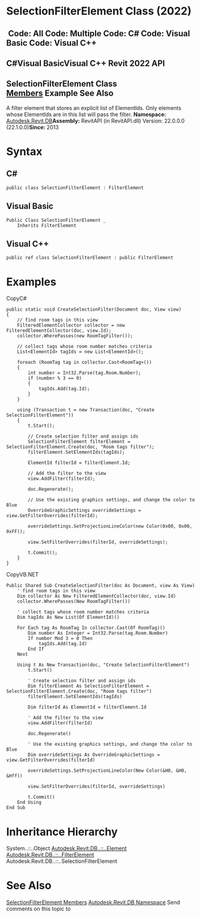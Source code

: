 # SelectionFilterElement Class (2022)

﻿
 Code: All Code: Multiple Code: C# Code: Visual Basic Code: Visual C++   
---  
C#Visual BasicVisual C++
Revit 2022 API  
---  
SelectionFilterElement Class  
[Members](e4fc753d-21fc-6208-f9f8-567f15d5ae88.md "SelectionFilterElement Members") Example See Also  
---  
A filter element that stores an explicit list of ElementIds. Only elements whose ElementIds are in this list will pass the filter. 
**Namespace:** [Autodesk.Revit.DB](87546ba7-461b-c646-cbb1-2cb8f5bff8b2.md "Autodesk.Revit.DB Namespace")**Assembly:** RevitAPI (in RevitAPI.dll) Version: 22.0.0.0 (22.1.0.0)**Since:** 2013 
# Syntax
C#  
---  
```text
public class SelectionFilterElement : FilterElement
```
  
Visual Basic  
---  
```text
Public Class SelectionFilterElement _
	Inherits FilterElement
```
  
Visual C++  
---  
```text
public ref class SelectionFilterElement : public FilterElement
```
  
# Examples
CopyC#
```text
public static void CreateSelectionFilter(Document doc, View view)
{
    // find room tags in this view
    FilteredElementCollector collector = new FilteredElementCollector(doc, view.Id);
    collector.WherePasses(new RoomTagFilter());

    // collect tags whose room number matches criteria
    List<ElementId> tagIds = new List<ElementId>();

    foreach (RoomTag tag in collector.Cast<RoomTag>())
    {
        int number = Int32.Parse(tag.Room.Number);
        if (number % 3 == 0)
        {
            tagIds.Add(tag.Id);
        }
    }

    using (Transaction t = new Transaction(doc, "Create SelectionFilterElement"))
    {
        t.Start();

        // Create selection filter and assign ids
        SelectionFilterElement filterElement = SelectionFilterElement.Create(doc, "Room tags filter");
        filterElement.SetElementIds(tagIds);

        ElementId filterId = filterElement.Id;

        // Add the filter to the view
        view.AddFilter(filterId);

        doc.Regenerate();

        // Use the existing graphics settings, and change the color to Blue
        OverrideGraphicSettings overrideSettings = view.GetFilterOverrides(filterId);

        overrideSettings.SetProjectionLineColor(new Color(0x00, 0x00, 0xFF));

        view.SetFilterOverrides(filterId, overrideSettings);

        t.Commit();
    }
}
```

CopyVB.NET
```text
Public Shared Sub CreateSelectionFilter(doc As Document, view As View)
    ' find room tags in this view
    Dim collector As New FilteredElementCollector(doc, view.Id)
    collector.WherePasses(New RoomTagFilter())

    ' collect tags whose room number matches criteria
    Dim tagIds As New List(Of ElementId)()

    For Each tag As RoomTag In collector.Cast(Of RoomTag)()
        Dim number As Integer = Int32.Parse(tag.Room.Number)
        If number Mod 3 = 0 Then
            tagIds.Add(tag.Id)
        End If
    Next

    Using t As New Transaction(doc, "Create SelectionFilterElement")
        t.Start()

        ' Create selection filter and assign ids
        Dim filterElement As SelectionFilterElement = SelectionFilterElement.Create(doc, "Room tags filter")
        filterElement.SetElementIds(tagIds)

        Dim filterId As ElementId = filterElement.Id

        ' Add the filter to the view
        view.AddFilter(filterId)

        doc.Regenerate()

        ' Use the existing graphics settings, and change the color to Blue
        Dim overrideSettings As OverrideGraphicSettings = view.GetFilterOverrides(filterId)

        overrideSettings.SetProjectionLineColor(New Color(&H0, &H0, &Hff))

        view.SetFilterOverrides(filterId, overrideSettings)

        t.Commit()
    End Using
End Sub
```

# Inheritance Hierarchy
System..::..Object [Autodesk.Revit.DB..::..Element](eb16114f-69ea-f4de-0d0d-f7388b105a16.md "Element Class") [Autodesk.Revit.DB..::..FilterElement](909615cd-8abd-044a-cff2-f21fd95b8ee7.md "FilterElement Class") Autodesk.Revit.DB..::..SelectionFilterElement
# See Also
[SelectionFilterElement Members](e4fc753d-21fc-6208-f9f8-567f15d5ae88.md "SelectionFilterElement Members")
[Autodesk.Revit.DB Namespace](87546ba7-461b-c646-cbb1-2cb8f5bff8b2.md "Autodesk.Revit.DB Namespace")
Send comments on this topic to 